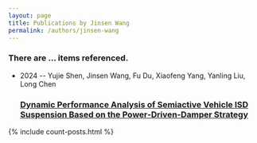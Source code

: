 ```yaml
---
layout: page
title: Publications by Jinsen Wang
permalink: /authors/jinsen-wang
---
```


<h3 id="number-posts">There are ... items referenced.</h3>
<ul class="post-list">
<li><span class='post-meta'>2024 -- Yujie Shen, Jinsen Wang, Fu Du, Xiaofeng Yang, Yanling Liu, Long Chen</span><h3><a class='post-link' href="{{ site.baseurl }}/dynamic-performance-analysis-of-semiactive-vehicle-isd-suspension-based-on-the-power-driven-damper-strategy">Dynamic Performance Analysis of Semiactive Vehicle ISD Suspension Based on the Power‐Driven‐Damper Strategy</a></h3></li>

</ul>
{% include count-posts.html %}
